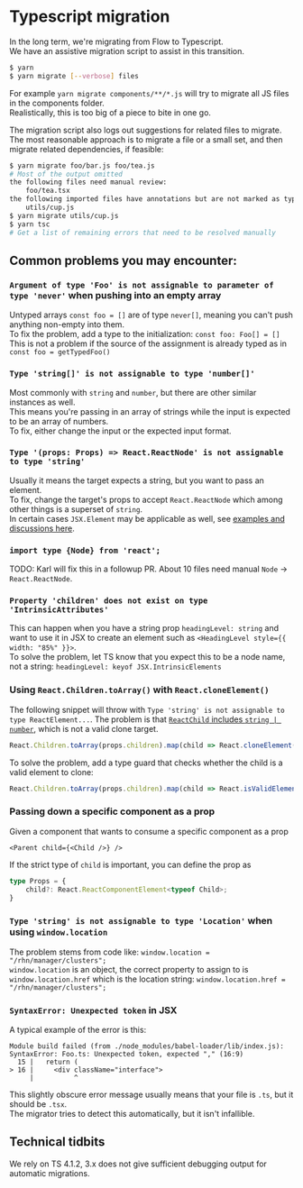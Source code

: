 # Typescript migration

In the long term, we're migrating from Flow to Typescript.  
We have an assistive migration script to assist in this transition.  

```sh
$ yarn
$ yarn migrate [--verbose] files
```

For example `yarn migrate components/**/*.js` will try to migrate all JS files in the components folder.  
Realistically, this is too big of a piece to bite in one go.  

The migration script also logs out suggestions for related files to migrate.  
The most reasonable approach is to migrate a file or a small set, and then migrate related dependencies, if feasible:  

```sh
$ yarn migrate foo/bar.js foo/tea.js
# Most of the output omitted
the following files need manual review:
	foo/tea.tsx
the following imported files have annotations but are not marked as typed:
	utils/cup.js
$ yarn migrate utils/cup.js
$ yarn tsc
# Get a list of remaining errors that need to be resolved manually
```

## Common problems you may encounter:

### `Argument of type 'Foo' is not assignable to parameter of type 'never'` when pushing into an empty array

Untyped arrays `const foo = []` are of type `never[]`, meaning you can't push anything non-empty into them.  
To fix the problem, add a type to the initialization: `const foo: Foo[] = []`  
This is not a problem if the source of the assignment is already typed as in `const foo = getTypedFoo()`

### `Type 'string[]' is not assignable to type 'number[]'`

Most commonly with `string` and `number`, but there are other similar instances as well.  
This means you're passing in an array of strings while the input is expected to be an array of numbers.  
To fix, either change the input or the expected input format.  

### `Type '(props: Props) => React.ReactNode' is not assignable to type 'string'`  

Usually it means the target expects a string, but you want to pass an element.  
To fix, change the target's props to accept `React.ReactNode` which among other things is a superset of `string`.  
In certain cases `JSX.Element` may be applicable as well, see [examples and discussions here](https://github.com/typescript-cheatsheets/react#useful-react-prop-type-examples).  

### `import type {Node} from 'react';`

TODO: Karl will fix this in a followup PR. About 10 files need manual `Node` -> `React.ReactNode`.

### `Property 'children' does not exist on type 'IntrinsicAttributes'`

This can happen when you have a string prop `headingLevel: string` and want to use it in JSX to create an element such as `<HeadingLevel style={{ width: "85%" }}>`.  
To solve the problem, let TS know that you expect this to be a node name, not a string: `headingLevel: keyof JSX.IntrinsicElements`

### Using `React.Children.toArray()` with `React.cloneElement()`  

The following snippet will throw with `Type 'string' is not assignable to type ReactElement...`. The problem is that [`ReactChild` includes `string | number`](https://stackoverflow.com/a/42261933/1470607), which is not a valid clone target.

```ts
React.Children.toArray(props.children).map(child => React.cloneElement(child));
```

To solve the problem, add a type guard that checks whether the child is a valid element to clone:

```ts
React.Children.toArray(props.children).map(child => React.isValidElement(child) ? React.cloneElement(child) : child);
```

### Passing down a specific component as a prop

Given a component that wants to consume a specific component as a prop

```tsx
<Parent child={<Child />} />
```

If the strict type of `child` is important, you can define the prop as 

```ts
type Props = {
	child?: React.ReactComponentElement<typeof Child>;
}
```

### `Type 'string' is not assignable to type 'Location'` when using `window.location`

The problem stems from code like: `window.location = "/rhn/manager/clusters";`  
`window.location` is an object, the correct property to assign to is `window.location.href` which is the location string: `window.location.href = "/rhn/manager/clusters";`

### `SyntaxError: Unexpected token` in JSX

A typical example of the error is this:  

```tsx
Module build failed (from ./node_modules/babel-loader/lib/index.js):
SyntaxError: Foo.ts: Unexpected token, expected "," (16:9)
  15 |   return (
> 16 |     <div className="interface">
     |          ^
```

This slightly obscure error message usually means that your file is `.ts`, but it should be `.tsx`.  
The migrator tries to detect this automatically, but it isn't infallible.  

## Technical tidbits

We rely on TS 4.1.2, 3.x does not give sufficient debugging output for automatic migrations.  
